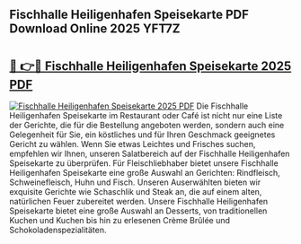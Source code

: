 ## Fischhalle Heiligenhafen Speisekarte PDF Download Online 2025 YFT7Z

# <h2><a href="http://gc9eye1.nevu.top/?p=Fischhalle+Heiligenhafen+Speisekarte">🔗 👉🔴 Fischhalle Heiligenhafen Speisekarte 2025 PDF</a></h2>

[![Fischhalle Heiligenhafen Speisekarte 2025 PDF](https://i.imgur.com/dBaPXMq.png)](http://gc9eye1.nevu.top/?p=Fischhalle+Heiligenhafen+Speisekarte)
Die Fischhalle Heiligenhafen Speisekarte im Restaurant oder Café ist nicht nur eine Liste der Gerichte, die für die Bestellung angeboten werden, sondern auch eine Gelegenheit für Sie, ein köstliches und für Ihren Geschmack geeignetes Gericht zu wählen. Wenn Sie etwas Leichtes und Frisches suchen, empfehlen wir Ihnen, unseren Salatbereich auf der Fischhalle Heiligenhafen Speisekarte zu überprüfen. Für Fleischliebhaber bietet unsere Fischhalle Heiligenhafen Speisekarte eine große Auswahl an Gerichten: Rindfleisch, Schweinefleisch, Huhn und Fisch. Unseren Auserwählten bieten wir exquisite Gerichte wie Schaschlik und Steak an, die auf einem alten, natürlichen Feuer zubereitet werden. Unsere Fischhalle Heiligenhafen Speisekarte bietet eine große Auswahl an Desserts, von traditionellen Kuchen und Kuchen bis hin zu erlesenen Crème Brûlée und Schokoladenspezialitäten.
